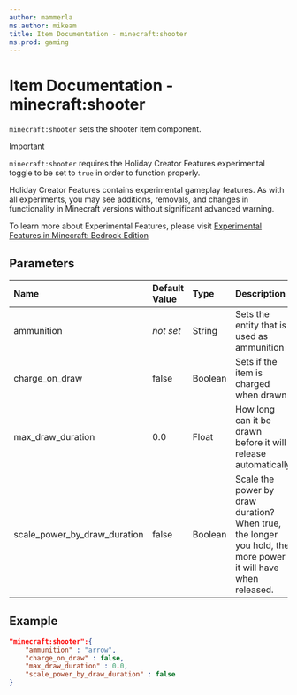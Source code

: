```yaml
---
author: mammerla
ms.author: mikeam
title: Item Documentation - minecraft:shooter
ms.prod: gaming
---
```


# Item Documentation - minecraft:shooter

`minecraft:shooter` sets the shooter item component.

>[!IMPORTANT]
> `minecraft:shooter` requires the Holiday Creator Features experimental toggle to be set to `true` in order to function properly.
>
>Holiday Creator Features contains experimental gameplay features. As with all experiments, you may see additions, removals, and changes in functionality in Minecraft versions without significant advanced warning.
>
>To learn more about Experimental Features, please visit [Experimental Features in Minecraft: Bedrock Edition](../../../../../Documents/ExperimentalFeaturesToggle.md)

## Parameters

|Name |Default Value  |Type  |Description  |
|:----------|:----------|:----------|:----------|
|ammunition|*not set* |String|Sets the entity that is used as ammunition|
|charge_on_draw|false |Boolean|Sets if the item is charged when drawn|
|max_draw_duration|0.0|Float | How long can it be drawn before it will release automatically|
|scale_power_by_draw_duration|false|Boolean|Scale the power by draw duration? When true, the longer you hold, the more power it will have when released.|

## Example

```json
"minecraft:shooter":{
    "ammunition" : "arrow",
    "charge_on_draw" : false,
    "max_draw_duration" : 0.0,
    "scale_power_by_draw_duration" : false
}
```
